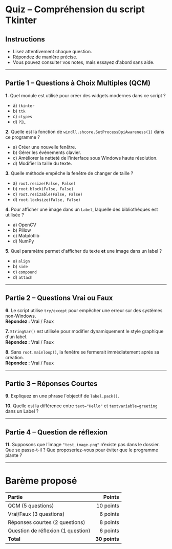 # **Quiz – Compréhension du script Tkinter**

## Instructions
- Lisez attentivement chaque question.
- Répondez de manière précise.
- Vous pouvez consulter vos notes, mais essayez d'abord sans aide.

---

## **Partie 1 – Questions à Choix Multiples (QCM)**

**1.** Quel module est utilisé pour créer des widgets modernes dans ce script ?
- a) `tkinter`
- b) `ttk`
- c) `ctypes`
- d) `PIL`

**2.** Quelle est la fonction de `windll.shcore.SetProcessDpiAwareness(1)` dans ce programme ?
- a) Créer une nouvelle fenêtre.
- b) Gérer les événements clavier.
- c) Améliorer la netteté de l'interface sous Windows haute résolution.
- d) Modifier la taille du texte.

**3.** Quelle méthode empêche la fenêtre de changer de taille ?
- a) `root.resize(False, False)`
- b) `root.block(False, False)`
- c) `root.resizable(False, False)`
- d) `root.locksize(False, False)`

**4.** Pour afficher une image dans un `Label`, laquelle des bibliothèques est utilisée ?
- a) OpenCV
- b) Pillow
- c) Matplotlib
- d) NumPy

**5.** Quel paramètre permet d'afficher du texte **et** une image dans un label ?
- a) `align`
- b) `side`
- c) `compound`
- d) `attach`

---

## **Partie 2 – Questions Vrai ou Faux**

**6.** Le script utilise `try/except` pour empêcher une erreur sur des systèmes non-Windows.  
**Répondez :** Vrai / Faux

**7.** `StringVar()` est utilisée pour modifier dynamiquement le style graphique d'un label.  
**Répondez :** Vrai / Faux

**8.** Sans `root.mainloop()`, la fenêtre se fermerait immédiatement après sa création.  
**Répondez :** Vrai / Faux

---

## **Partie 3 – Réponses Courtes**

**9.** Expliquez en une phrase l'objectif de `label.pack()`.

**10.** Quelle est la différence entre `text="Hello"` et `textvariable=greeting` dans un Label ?

---

## **Partie 4 – Question de réflexion**

**11.** Supposons que l’image `"test_image.png"` n’existe pas dans le dossier.  
Que se passe-t-il ? Que proposeriez-vous pour éviter que le programme plante ?

---

# **Barème proposé**
| Partie | Points |
|:------|------:|
| QCM (5 questions) | 10 points |
| Vrai/Faux (3 questions) | 6 points |
| Réponses courtes (2 questions) | 8 points |
| Question de réflexion (1 question) | 6 points |
| **Total** | **30 points** |

